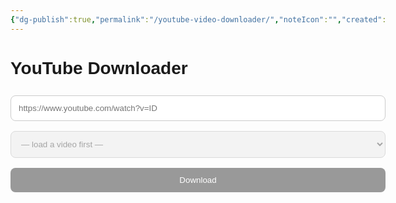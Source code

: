 ```yaml
---
{"dg-publish":true,"permalink":"/youtube-video-downloader/","noteIcon":"","created":"2025-04-21T16:45:04.088+02:00","updated":"2025-04-21T17:01:41.533+02:00"}
---
```


<!DOCTYPE html>
<html lang="en">
<head>
  <meta charset="UTF-8" />
  <meta name="viewport" content="width=device-width, initial-scale=1" />
  <title>YouTube Downloader</title>
  <style>
    body { font-family: sans-serif; max-width: 600px; margin: 2rem auto; }
    input, select, button { width: 100%; margin: .5rem 0; padding: .75rem; border-radius: .5rem; border: 1px solid #ccc; }
    button { background: #007acc; color: #fff; border: none; cursor: pointer; transition: .2s; }
    button:disabled { background: #999; cursor: not-allowed; }
    button:hover:not(:disabled) { background: #005fa3; }
  </style>
</head>
<body>
  <h1>YouTube Downloader</h1>
  <input id="urlInput" type="url" placeholder="https://www.youtube.com/watch?v=ID" />
  <select id="qualitySelect" disabled><option>— load a video first —</option></select>
  <button id="downloadBtn" disabled>Download</button>

  <script>
    const urlInput = document.getElementById('urlInput');
    const qualitySelect = document.getElementById('qualitySelect');
    const downloadBtn = document.getElementById('downloadBtn');

    function parseId(url) {
      try {
        const u = new URL(url);
        return u.searchParams.get('v');
      } catch { return null; }
    }

    async function fetchWithTimeout(resource, opts = {}, timeout = 7000) {
      const controller = new AbortController();
      const id = setTimeout(() => controller.abort(), timeout);
      const res = await fetch(resource, { ...opts, signal: controller.signal });
      clearTimeout(id);
      return res;
    }

    urlInput.addEventListener('change', async () => {
      const id = parseId(urlInput.value.trim());
      if (!id) return alert('Invalid YouTube URL');
      qualitySelect.innerHTML = '<option>Loading…</option>';
      qualitySelect.disabled = downloadBtn.disabled = true;

      try {
        const res = await fetchWithTimeout(`/.netlify/functions/download?v=${encodeURIComponent(id)}`, {}, 7000);
        if (!res.ok) throw new Error('Bad response');
        const streams = await res.json();
        qualitySelect.innerHTML = '';
        streams.forEach(s => {
          const opt = document.createElement('option');
          opt.value = s.url;
          opt.textContent = s.qualityLabel;
          qualitySelect.appendChild(opt);
        });
        qualitySelect.disabled = downloadBtn.disabled = false;
      } catch (e) {
        console.error(e);
        alert('Could not load video info.');
        qualitySelect.innerHTML = '<option>— error loading —</option>';
      }
    });

    downloadBtn.addEventListener('click', () => {
      const url = qualitySelect.value;
      if (url) window.location.href = url;
    });
  </script>
</body>
</html>
